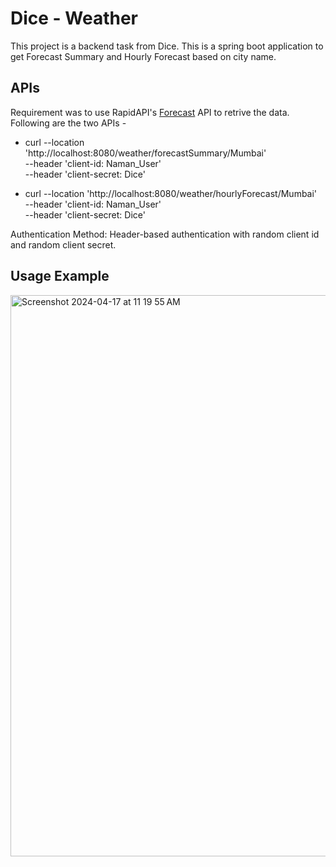 
# Dice - Weather

This project is a backend task from Dice. This is a spring boot application to get Forecast Summary and Hourly Forecast based on city name.

## APIs

Requirement was to use RapidAPI's [Forecast](https://rapidapi.com/wettercom-wettercom-default/api/forecast9) API to retrive the data. Following are the two APIs -


* curl --location 'http://localhost:8080/weather/forecastSummary/Mumbai' \
    --header 'client-id: Naman_User' \
    --header 'client-secret: Dice'

* curl --location 'http://localhost:8080/weather/hourlyForecast/Mumbai' \
    --header 'client-id: Naman_User' \
    --header 'client-secret: Dice'


Authentication Method: Header-based authentication with random client id and random
client secret.



## Usage Example

<img width="898" alt="Screenshot 2024-04-17 at 11 19 55 AM" src="https://github.com/namanjha007/weather-dice/assets/51926526/172553fe-1bf0-4ffe-bc49-385e2c38b558">

